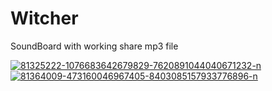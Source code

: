 # Witcher
SoundBoard with working share mp3 file

<a href="https://ibb.co/TLY8ZvY"><img src="https://i.ibb.co/jRbMd6b/81325222-1076683642679829-7620891044040671232-n.jpg" alt="81325222-1076683642679829-7620891044040671232-n" border="0"></a>
<a href="https://ibb.co/ysKXndk"><img src="https://i.ibb.co/F7cKbmY/81364009-473160046967405-8403085157933776896-n.jpg" alt="81364009-473160046967405-8403085157933776896-n" border="0"></a>
